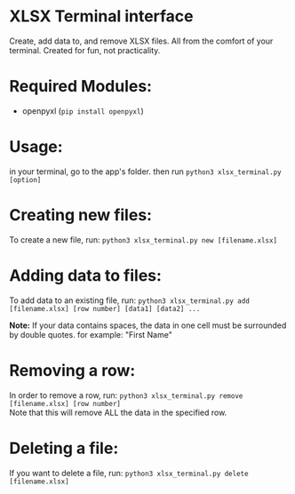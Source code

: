 # XLSX Terminal interface
<p>Create, add data to, and remove XLSX files. All from the comfort of your terminal. Created for fun, not practicality.</p>

# Required Modules:
* openpyxl (`pip install openpyxl`)

# Usage:
in your terminal, go to the app's folder. then run `python3 xlsx_terminal.py [option]`

# Creating new files:
To create a new file, run: `python3 xlsx_terminal.py new [filename.xlsx]`

# Adding data to files:
To add data to an existing file, run: `python3 xlsx_terminal.py add [filename.xlsx] [row number] [data1] [data2] ...` 

<b>Note:</b> If your data contains spaces, the data in one cell must be surrounded by double quotes.
for example: "First Name"

# Removing a row:
In order to remove a row, run: `python3 xlsx_terminal.py remove [filename.xlsx] [row number]` <br>
Note that this will remove ALL the data in the specified row. 

# Deleting a file:
If you want to delete a file, run: `python3 xlsx_terminal.py delete [filename.xlsx]`